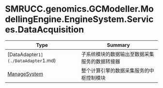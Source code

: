 ﻿
# SMRUCC.genomics.GCModeller.ModellingEngine.EngineSystem.Services.DataAcquisition

|Type|Summary|
|----|-------|
|[DataAdapter`1](./DataAdapter`1.md)|子系统模块的数据输出至数据采集服务的数据转接器|
|[ManageSystem](./ManageSystem.md)|整个计算引擎的数据采集服务的中枢控制模块|

